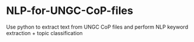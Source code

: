 # NLP-for-UNGC-CoP-files
Use python to extract text from UNGC CoP files and perform NLP keyword extraction + topic classification
